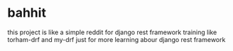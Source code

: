 # bahhit
 this project is like a simple reddit for django rest framework training like torham-drf and my-drf just for more learning abour django rest framework
